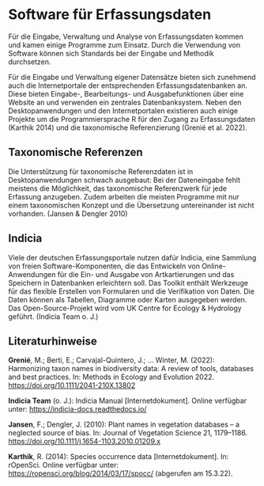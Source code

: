 # Software für Erfassungsdaten

Für die Eingabe, Verwaltung und Analyse von Erfassungsdaten kommen und kamen einige Programme zum Einsatz. Durch die Verwendung von Software können sich Standards bei der Eingabe und Methodik durchsetzen.

Für die Eingabe und Verwaltung eigener Datensätze bieten sich zunehmend auch die Internetportale der entsprechenden Erfassungsdatenbanken an. Diese bieten Eingabe-, Bearbeitungs- und Ausgabefunktionen über eine Website an und verwenden ein zentrales Datenbanksystem. Neben den Desktopanwendungen und den Internetportalen existieren auch einige Projekte um die Programmiersprache R für den Zugang zu Erfassungsdaten (Karthik 2014) und die taxonomische Referenzierung (Grenié et al. 2022).

## Taxonomische Referenzen

Die Unterstützung für taxonomische Referenzdaten ist in Desktopanwendungen schwach ausgebaut: Bei der Dateneingabe fehlt meistens die Möglichkeit, das taxonomische Referenzwerk für jede Erfassung anzugeben. Zudem arbeiten die meisten Programme mit nur einem taxonomischen Konzept und die Übersetzung untereinander ist nicht vorhanden. (Jansen & Dengler 2010)

## Indicia

Viele der deutschen Erfassungsportale nutzen dafür Indicia, eine Sammlung von freien Software-Komponenten, die das Entwickeln von Online-Anwendungen für die Ein- und Ausgabe von Artkartierungen und das Speichern in Datenbanken erleichtern soll. Das Toolkit enthält Werkzeuge für das flexible Erstellen von Formularen und die Verifikation von Daten. Die Daten können als Tabellen, Diagramme oder Karten ausgegeben werden. Das Open-Source-Projekt wird vom UK Centre for Ecology & Hydrology geführt. (Indicia Team o. J.)

## Literaturhinweise

**Grenié**, M.; Berti, E.; Carvajal-Quintero, J.; … Winter, M. (2022): Harmonizing taxon names in biodiversity data: A review of tools, databases and best practices. In: Methods in Ecology and Evolution 2022. <https://doi.org/10.1111/2041-210X.13802>

**Indicia Team** (o. J.): Indicia Manual [Internetdokument]. Online verfügbar unter: <https://indicia-docs.readthedocs.io/>

**Jansen**, F.; Dengler, J. (2010): Plant names in vegetation databases – a neglected source of bias. In: Journal of Vegetation Science 21, 1179–1186. <https://doi.org/10.1111/j.1654-1103.2010.01209.x>

**Karthik**, R. (2014): Species occurrence data [Internetdokument]. In: rOpenSci. Online verfügbar unter: <https://ropensci.org/blog/2014/03/17/spocc/> (abgerufen am 15.3.22).
